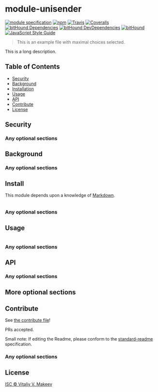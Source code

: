 module-unisender
================

[![module specification](https://img.shields.io/badge/module_specification-1.0-blue.svg?style=flat-square)](https://github.com/wmakeev/module-specification)
[![npm](https://img.shields.io/npm/v/@wmakeev/module-unisender.svg?maxAge=1800&style=flat-square)](https://www.npmjs.com/package/@wmakeev/module-unisender)
[![Travis](https://img.shields.io/travis/wmakeev/module-unisender.svg?maxAge=1800&style=flat-square)](https://travis-ci.org/wmakeev/module-unisender)
[![Coveralls](https://img.shields.io/coveralls/wmakeev/module-unisender.svg?maxAge=1800&style=flat-square)](https://coveralls.io/github/wmakeev/module-unisender)
[![bitHound Dependencies](https://img.shields.io/bithound/dependencies/github/wmakeev/module-unisender.svg?maxAge=1800&style=flat-square)](https://www.bithound.io/github/wmakeev/module-unisender/master/dependencies/npm)
[![bitHound DevDependencies](https://img.shields.io/bithound/devDependencies/github/wmakeev/module-unisender.svg?maxAge=1800&style=flat-square)](https://www.bithound.io/github/wmakeev/module-unisender/master/dependencies/npm)
[![bitHound](https://img.shields.io/bithound/code/github/wmakeev/module-unisender.svg?maxAge=1800&style=flat-square)](https://www.bithound.io/github/wmakeev/module-unisender)
[![JavaScript Style Guide](https://img.shields.io/badge/code%20style-standard-brightgreen.svg?style=flat-square)](http://standardjs.com/)

> This is an example file with maximal choices selected.

This is a long description.

## Table of Contents

- [Security](#security)
- [Background](#background)
- [Installation](#installation)
- [Usage](#usage)
- [API](#api)
- [Contribute](#contribute)
- [License](#license)

## Security

### Any optional sections

## Background

### Any optional sections

## Install

This module depends upon a knowledge of [Markdown]().

```
```

### Any optional sections

## Usage

```
```

### Any optional sections

## API

### Any optional sections

## More optional sections

## Contribute

See [the contribute file](contribute.md)!

PRs accepted.

Small note: If editing the Readme, please conform to the [standard-readme](https://github.com/RichardLitt/standard-readme) specification.

### Any optional sections

## License

[ISC © Vitaliy V. Makeev](../LICENSE)

